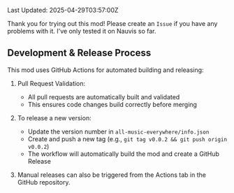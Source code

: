 Last Updated: 2025-04-29T03:57:00Z

Thank you for trying out this mod!
Please create an `Issue` if you have any problems with it. I've only tested it on Nauvis so far.

## Development & Release Process

This mod uses GitHub Actions for automated building and releasing:

1. Pull Request Validation:
   - All pull requests are automatically built and validated
   - This ensures code changes build correctly before merging

2. To release a new version:
   - Update the version number in `all-music-everywhere/info.json`
   - Create and push a new tag (e.g., `git tag v0.0.2 && git push origin v0.0.2`)
   - The workflow will automatically build the mod and create a GitHub Release

3. Manual releases can also be triggered from the Actions tab in the GitHub repository.
